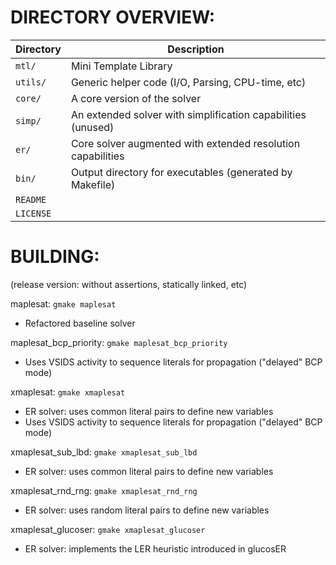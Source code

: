 # DIRECTORY OVERVIEW:

| Directory | Description                                                     |
|-----------|-----------------------------------------------------------------|
| `mtl/`    | Mini Template Library                                           |
| `utils/`  | Generic helper code (I/O, Parsing, CPU-time, etc)               |
| `core/`   | A core version of the solver                                    |
| `simp/`   | An extended solver with simplification capabilities (unused)    |
| `er/`     | Core solver augmented with extended resolution capabilities     |
| `bin/`    | Output directory for executables (generated by Makefile)        |
| `README`  |                                                                 |
| `LICENSE` |                                                                 |

# BUILDING:
(release version: without assertions, statically linked, etc)

maplesat: `gmake maplesat`
- Refactored baseline solver

maplesat_bcp_priority: `gmake maplesat_bcp_priority`
- Uses VSIDS activity to sequence literals for propagation ("delayed" BCP mode)

xmaplesat: `gmake xmaplesat`
- ER solver: uses common literal pairs to define new variables
- Uses VSIDS activity to sequence literals for propagation ("delayed" BCP mode)

xmaplesat_sub_lbd: `gmake xmaplesat_sub_lbd`
- ER solver: uses common literal pairs to define new variables

xmaplesat_rnd_rng: `gmake xmaplesat_rnd_rng`
- ER solver: uses random literal pairs to define new variables

xmaplesat_glucoser: `gmake xmaplesat_glucoser`
- ER solver: implements the LER heuristic introduced in glucosER